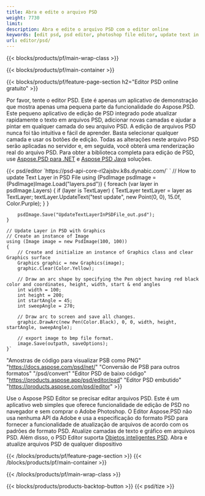 ```yaml
---
title: Abra e edite o arquivo PSD
weight: 7730
limit: 
description: Abra e edite o arquivo PSD com o editor online
keywords: [edit psd, psd editor, photoshop file editor, update text in psd, update psd, open psd, update text in psd]
url: editor/psd/
---
```


{{< blocks/products/pf/main-wrap-class >}}

{{< blocks/products/pf/main-container >}}

{{< blocks/products/pf/feature-page-section h2="Editor PSD online gratuito" >}}
<p>Por favor, tente o editor PSD. Este é apenas um aplicativo de demonstração que mostra apenas uma pequena parte da funcionalidade do Aspose.PSD. Este pequeno aplicativo de edição de PSD integrado pode atualizar rapidamente o texto em arquivos PSD, adicionar novas camadas e ajudar a pintar em qualquer camada do seu arquivo PSD. A edição de arquivos PSD nunca foi tão intuitiva e fácil de aprender. Basta selecionar qualquer camada e usar os botões de edição. Todas as alterações neste arquivo PSD serão aplicadas no servidor e, em seguida, você obterá uma renderização real do arquivo PSD. Para obter a biblioteca completa para edição de PSD, use <a href="/psd/{{< lang-code >}}net">Aspose.PSD para .NET</a> e <a href="/psd/{{< lang-code >}}java">Aspose PSD Java</a> soluções. </p>
{{< psd/editor `https://psd-api-core-rl2ajsbv.k8s.dynabic.com/` 
`	// How to update Text Layer in PSD File
	using (PsdImage psdImage = (PsdImage)Image.Load("layers.psd"))
  	{
		foreach (var layer in psdImage.Layers)
		{
			if (layer is TextLayer)
			{
				TextLayer textLayer = layer as TextLayer;
				textLayer.UpdateText("test update", new Point(0, 0), 15.0f, Color.Purple);
			}
		}

		psdImage.Save("UpdateTextLayerInPSDFile_out.psd");
	}
	
	// Update Layer in PSD with Graphics
	// Create an instance of Image
	using (Image image = new PsdImage(100, 100))
	{
		// Create and initialize an instance of Graphics class and clear Graphics surface
		Graphics graphic = new Graphics(image);
		graphic.Clear(Color.Yellow);

		// Draw an arc shape by specifying the Pen object having red black color and coordinates, height, width, start & end angles                 
		int width = 100;
		int height = 200;
		int startAngle = 45;
		int sweepAngle = 270;

		// Draw arc to screen and save all changes.
		graphic.DrawArc(new Pen(Color.Black), 0, 0, width, height, startAngle, sweepAngle);

		// export image to bmp file format.
		image.Save(outpath, saveOptions);
	}` 
"Amostras de código para visualizar PSB como PNG"  "https://docs.aspose.com/psd/net/" 
"Conversão de PSB para outros formatos"  "/psd/convert" 
"Editor PSD de baixo código" "https://products.aspose.app/psd/editor/psd" 
"Editor PSD embutido" "https://products.aspose.com/psd/editor" >}}
<p>Use o Aspose PSD Editor se precisar editar arquivos PSD. Este é um aplicativo web simples que oferece funcionalidade de edição de PSD no navegador e sem comprar o Adobe Photoshop. O Editor Aspose.PSD não usa nenhuma API da Adobe e usa a especificação do formato PSD para fornecer a funcionalidade de atualização de arquivos de acordo com os padrões de formato PSD. Atualize camadas de texto e gráfico em arquivos PSD. Além disso, o PSD Editor suporta <a href="https://reference.aspose.com/psd/net/aspose.psd.fileformats.psd.layers.smartobjects/smartobjectlayer/">Objetos inteligentes PSD</a>. Abra e atualize arquivos PSD de qualquer dispositivo</p>

{{< /blocks/products/pf/feature-page-section >}}
{{< /blocks/products/pf/main-container >}}


{{< /blocks/products/pf/main-wrap-class >}}

{{< blocks/products/products-backtop-button >}}
{{< psd/tize >}}
